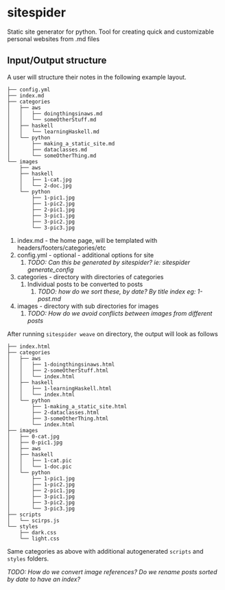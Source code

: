 # sitespider
Static site generator for python. Tool for creating quick and customizable personal websites from .md files

## Input/Output structure

A user will structure their notes in the following example layout.

```
├── config.yml
├── index.md
├── categories
│   ├── aws
│   │   ├── doingthingsinaws.md
│   │   └── someOtherStuff.md
│   ├── haskell
│   │   └── learningHaskell.md
│   └── python
│       ├── making_a_static_site.md
│       ├── dataclasses.md
│       └── someOtherThing.md
└── images
    ├── aws
    ├── haskell
    │   ├── 1-cat.jpg
    │   └── 2-doc.jpg
    └── python
        ├── 1-pic1.jpg
        ├── 1-pic2.jpg
        ├── 2-pic1.jpg
        ├── 3-pic1.jpg
        ├── 3-pic2.jpg
        └── 3-pic3.jpg
```

1. index.md - the home page, will be templated with headers/footers/categories/etc
2. config.yml - optional - additional options for site
   1. _TODO: Can this be generated by sitespider? ie: sitespider generate\_config_
3. categories - directory with directories of categories
   1. Individual posts to be converted to posts
      1. _TODO: how do we sort these, by date? By title index eg: 1-post.md_
4. images - directory with sub directories for images
   1. _TODO: How do we avoid conflicts between images from different posts_


After running `sitespider weave` on directory, the output will look as follows

```
├── index.html
├── categories
│   ├── aws
│   │   ├── 1-doingthingsinaws.html
│   │   ├── 2-someOtherStuff.html
│   │   └── index.html
│   ├── haskell
│   │   ├── 1-learningHaskell.html
│   │   └── index.html
│   └── python
│       ├── 1-making_a_static_site.html
│       ├── 2-dataclasses.html
│       ├── 3-someOtherThing.html
│       └── index.html
├── images
│   ├── 0-cat.jpg
│   ├── 0-pic1.jpg
│   ├── aws
│   ├── haskell
│   │   ├── 1-cat.pic
│   │   └── 1-doc.pic
│   └── python
│       ├── 1-pic1.jpg
│       ├── 1-pic2.jpg
│       ├── 2-pic1.jpg
│       ├── 3-pic1.jpg
│       ├── 3-pic2.jpg
│       └── 3-pic3.jpg
├── scripts
│   └── scirps.js
└── styles
    ├── dark.css
    └── light.css
```

Same categories as above with additional autogenerated `scripts` and `styles` folders.

_TODO: How do we convert image references? Do we rename posts sorted by date to have an index?_
